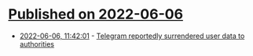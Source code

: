 # [Published on 2022-06-06](index.md)

* [2022-06-06, 11:42:01](https://news.ycombinator.com/item?id=31639232) - [Telegram reportedly surrendered user data to authorities](https://www.androidpolice.com/telegram-germany-user-data-surrendered/)

